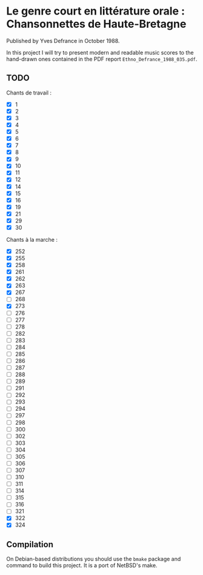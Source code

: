 # Le genre court en littérature orale : Chansonnettes de Haute-Bretagne

Published by Yves Defrance in October 1988.

In this project I will try to present modern and readable music scores to the
hand-drawn ones contained in the PDF report `Ethno_Defrance_1988_035.pdf`.

## TODO

Chants de travail :

- [X]  1
- [X]  2
- [X]  3
- [X]  4
- [X]  5
- [X]  6
- [X]  7
- [X]  8
- [X]  9
- [X] 10
- [X] 11
- [X] 12
- [X] 14
- [X] 15
- [X] 16
- [X] 19
- [X] 21
- [X] 29
- [X] 30

Chants à la marche :

- [X] 252
- [X] 255
- [X] 258
- [X] 261
- [X] 262
- [X] 263
- [X] 267
- [ ] 268
- [X] 273
- [ ] 276
- [ ] 277
- [ ] 278
- [ ] 282
- [ ] 283
- [ ] 284
- [ ] 285
- [ ] 286
- [ ] 287
- [ ] 288
- [ ] 289
- [ ] 291
- [ ] 292
- [ ] 293
- [ ] 294
- [ ] 297
- [ ] 298
- [ ] 300
- [ ] 302
- [ ] 303
- [ ] 304
- [ ] 305
- [ ] 306
- [ ] 307
- [ ] 310
- [ ] 311
- [ ] 314
- [ ] 315
- [ ] 316
- [ ] 321
- [X] 322
- [X] 324

## Compilation

On Debian-based distributions you should use the `bmake` package and
command to build this project. It is a port of NetBSD's make.
